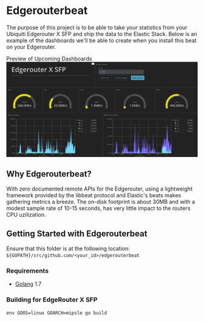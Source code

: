 # Edgerouterbeat

The purpose of this project is to be able to take your statistics from your Ubiquiti Edgerouter X SFP and ship the data to the Elastic Stack.  Below is an example of the dashboards we'll be able to create when you install this beat on your Edgerouter.

Preview of Upcoming Dashboards
![alt_text](https://github.com/ajpahl1008/edgerouterbeat/blob/master/images/Dashboard.png)


## Why Edgerouterbeat?

With zero documented remote APIs for the Edgerouter, using a lightweight framework provided by the libbeat protocol and Elastic's beats makes gathering metrics a breeze.  The on-disk footprint is about 30MB and with a modest sample rate of 10-15 seconds, has very little impact to the routers CPU uzilization.


## Getting Started with Edgerouterbeat

Ensure that this folder is at the following location:
`${GOPATH}/src/github.com/<your_id>/edgerouterbeat`

### Requirements

* [Golang](https://golang.org/dl/) 1.7

### Building for EdgeRouter X SFP
```
env GOOS=linux GOARCH=mipsle go build 
```
